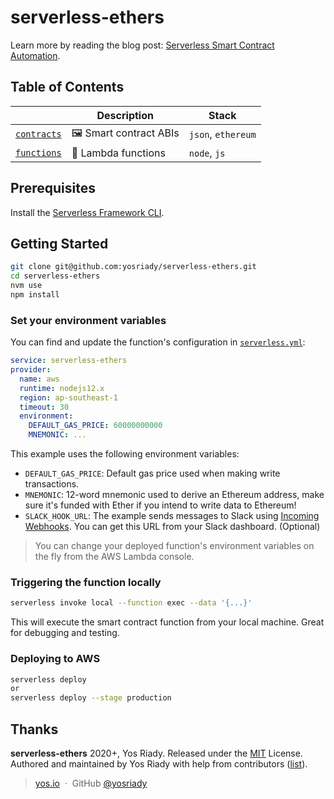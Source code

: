 # serverless-ethers

Learn more by reading the blog post: [Serverless Smart Contract Automation](https://yos.io/2020/07/04/serverless-smart-contract-automation/).

## Table of Contents

|                                     | Description                                 | Stack                 |
| ----------------------------------- | ------------------------------------------- | --------------------- |
| [`contracts`](contracts)     | 🖼 Smart contract ABIs | `json`, `ethereum` |
| [`functions`](functions)                  | 🚀 Lambda functions                              | `node`, `js`          |

## Prerequisites

Install the [Serverless Framework CLI](https://www.serverless.com/framework/docs/getting-started/).

## Getting Started

```bash
git clone git@github.com:yosriady/serverless-ethers.git
cd serverless-ethers
nvm use
npm install
```

### Set your environment variables

You can find and update the function's configuration in [`serverless.yml`](https://github.com/yosriady/serverless-ethers/blob/master/serverless.yml):

```yml
service: serverless-ethers
provider:
  name: aws
  runtime: nodejs12.x
  region: ap-southeast-1
  timeout: 30
  environment:
    DEFAULT_GAS_PRICE: 60000000000
    MNEMONIC: ...
```

This example uses the following environment variables:

- `DEFAULT_GAS_PRICE`: Default gas price used when making write transactions.
- `MNEMONIC`: 12-word mnemonic used to derive an Ethereum address, make sure it's funded with Ether if you intend to write data to Ethereum!
- `SLACK_HOOK_URL`: The example sends messages to Slack using [Incoming Webhooks](https://api.slack.com/messaging/webhooks). You can get this URL from your Slack dashboard. (Optional)

> You can change your deployed function's environment variables on the fly from the AWS Lambda console.

### Triggering the function locally

```bash
serverless invoke local --function exec --data '{...}'
```

This will execute the smart contract function from your local machine.
Great for debugging and testing.

### Deploying to AWS

```bash
serverless deploy
or
serverless deploy --stage production
```

## Thanks

**serverless-ethers** 2020+, Yos Riady. Released under the [MIT] License.<br>
Authored and maintained by Yos Riady with help from contributors ([list][contributors]).

> [yos.io](http://yos.io) &nbsp;&middot;&nbsp;
> GitHub [@yosriady](https://github.com/yosriady)

[MIT]: http://mit-license.org/
[contributors]: http://github.com/yosriady/serverless-ethers/contributors
